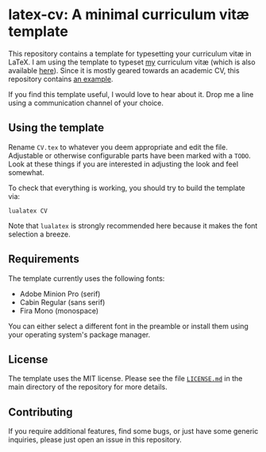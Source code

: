 # latex-cv: A minimal curriculum vitæ template

This repository contains a template for typesetting your curriculum vitæ
in LaTeX. I am using the template to typeset
[my](https://bastian.rieck.me) curriculum vitæ&nbsp;(which is also
available [here](https://bastian.rieck.me/about/cv.pdf)). Since it is
mostly geared towards an academic CV, this repository contains [an
example](CV.pdf).

If you find this template useful, I would love to hear about it. Drop me
a line using a communication channel of your choice.

## Using the template

Rename `CV.tex` to whatever you deem appropriate and edit the file.
Adjustable or otherwise configurable parts have been marked with a
`TODO`. Look at these things if you are interested in adjusting the
look and feel somewhat.

To check that everything is working, you should try to build the
template via:

    lualatex CV

Note that `lualatex` is strongly recommended here because it makes the
font selection a breeze.

## Requirements

The template currently uses the following fonts:

- Adobe Minion Pro (serif)
- Cabin Regular (sans serif)
- Fira Mono (monospace)

You can either select a different font in the preamble or install them
using your operating system's package manager.

## License

The template uses the MIT license. Please see the file
[`LICENSE.md`](LICENSE.md) in the main directory of the repository for
more details.

## Contributing

If you require additional features, find some bugs, or just have some
generic inquiries, please just open an issue in this repository.
